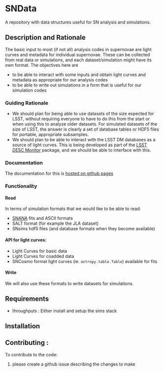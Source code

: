 # SNData
A repository with data structures useful for SN analysis and simulations.

## Description and Rationale
The basic input to most (if not all) analysis codes in supernovae are light curves and metadata for individual supernovae. These can be collected from real data or simulations, and each dataset/simulation might have its own format. The objectives here are
- to be able to interact with some inputs and obtain light curves and metadata as appropriate for our analysis codes
- to be able to write out simulations in a form that is useful for our simulation codes 

### Guiding Rationale
- We should plan for being able to use datasets of the size expected for LSST, without requiring everyone to have to do this from the start or when using this to analyze older datasets. For simulated datasets of the size of LSST, the answer is clearly a set of database tables or HDF5 files for portable, appropriate subsamples.
- We should plan to be able to interact with the LSST DM databases as a source of light curves. This is being developed as part of the [LSST DESC Monitor](https://github.com/LSSTDESC/Monitor) package, and we should be able to interface with this.

### Documentation
The documentation for this is [hosted on github pages](build/html/index.html)
### Functionality

#### Read
In terms of simulation formats that we would like to be able to read:
- [SNANA](http://snana.uchicago.edu/) fits and ASCII formats
- SALT format (for example the JLA dataset)
- SNsims hdf5 files (and database formats when they become available)

#### API for light curves:
- Light Curves for basic data
- Light Curves for coadded data
- SNCosmo format light curves (ie. `astropy.table.Table`) available for fits 
#### Write
 We will also use these formats to write datasets for simulations.

## Requirements
- throughputs : Either install and setup the sims stack  
## Installation

## Contributing :
To contribute to the code:
1. please create a github issue describing the changes to make 
